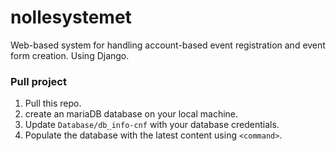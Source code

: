# nollesystemet
Web-based system for handling account-based event registration and event form creation. Using Django.


### Pull project
1) Pull this repo.
2) create an mariaDB database on your local machine.
3) Update ```Database/db_info-cnf``` with your database credentials.
4) Populate the database with the latest content using ```<command>```.